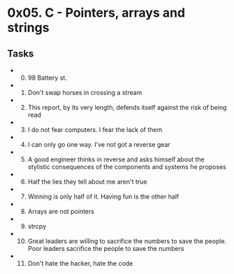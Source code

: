 # 0x05. C - Pointers, arrays and strings

## Tasks

* 0. 98 Battery st.
* 1. Don't swap horses in crossing a stream
* 2. This report, by its very length, defends itself against the risk of being read
* 3. I do not fear computers. I fear the lack of them
* 4. I can only go one way. I've not got a reverse gear
* 5. A good engineer thinks in reverse and asks himself about the stylistic consequences of the components and systems he proposes
* 6. Half the lies they tell about me aren't true
* 7. Winning is only half of it. Having fun is the other half
* 8. Arrays are not pointers
* 9. strcpy
* 10. Great leaders are willing to sacrifice the numbers to save the people. Poor leaders sacrifice the people to save the numbers
* 11. Don't hate the hacker, hate the code
